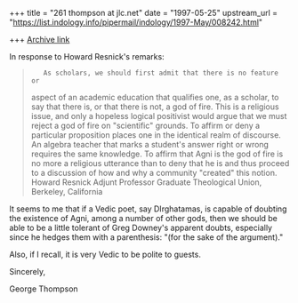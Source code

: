 +++
title = "261 thompson at jlc.net"
date = "1997-05-25"
upstream_url = "https://list.indology.info/pipermail/indology/1997-May/008242.html"

+++
[Archive link](https://list.indology.info/pipermail/indology/1997-May/008242.html)

In response to Howard Resnick's remarks:

>        As scholars, we should first admit that there is no feature or
>aspect of an
>academic education that qualifies one, as a scholar, to say that there is, or
>that there is not, a god of fire. This is a religious issue, and only a
>hopeless logical positivist would argue that we must reject a god of fire on
>"scientific" grounds. To affirm or deny a particular proposition places one
>in the identical realm of discourse. An algebra teacher that marks a
>student's answer right or wrong requires the same knowledge. To affirm that
>Agni is the god of fire is no more a religious utterance than to deny that he
>is and thus proceed to a discussion of how and why a community "created" this
>notion.
>Howard Resnick
>Adjunt Professor
>Graduate Theological Union,
>Berkeley, California

It seems to me that if a Vedic poet, say DIrghatamas, is capable of
doubting the existence of Agni, among a number of other gods, then we
should be able to be a little tolerant of Greg Downey's apparent doubts,
especially since he hedges them with a parenthesis: "(for the sake of the
argument)."

Also, if I recall, it is very Vedic to be polite to guests.

Sincerely,

George Thompson






